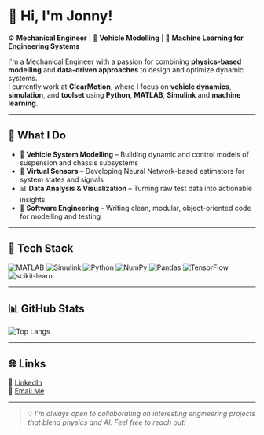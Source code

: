 # 👋 Hi, I'm Jonny!

⚙️ **Mechanical Engineer** | 🚗 **Vehicle Modelling** | 🧠 **Machine Learning for Engineering Systems**

I'm a Mechanical Engineer with a passion for combining **physics-based modelling** and **data-driven approaches** to design and optimize dynamic systems.  
I currently work at **ClearMotion**, where I focus on **vehicle dynamics**, **simulation**, and **toolset** using **Python**, **MATLAB**, **Simulink** and **machine learning**.

---

## 🚀 What I Do
- 🧩 **Vehicle System Modelling** – Building dynamic and control models of suspension and chassis subsystems  
- 🧠 **Virtual Sensors** – Developing Neural Network-based estimators for system states and signals  
- 📊 **Data Analysis & Visualization** – Turning raw test data into actionable insights  
- 🧱 **Software Engineering** – Writing clean, modular, object-oriented code for modelling and testing  

---

## 🧰 Tech Stack
![MATLAB](https://img.shields.io/badge/MATLAB-0076A8?logo=data:image/svg+xml;base64,PHN2ZyBmaWxsPSJub25lIiBoZWlnaHQ9IjI0IiB3aWR0aD0iMjQiIHZpZXdCb3g9IjAgMCAyNCAyNCIgeG1sbnM9Imh0dHA6Ly93d3cudzMub3JnLzIwMDAvc3ZnIj48cGF0aCBmaWxsPSIjZmY3NDAwIiBkPSJNMjAsN2MtMS40LTIuMy0yLjUtMi44LTQuMi0yLjQtMS43LjQtMi45IDEuOS00LjYgNC4zTDcgMTUuOGMtMS41IDIuMi0yLjUgMy42LTIuNCA1LjMgMCAxLjguOCAzLjEgMi42IDMuM3MyLjktMS43IDQuNy00LjUgMy4yLTQuMiA1LjUtNi4zYzEuNy0xLjggMi43LTMuMiAyLjYtNC45LS4xLTEuMy0uNy0yLjQtMS40LTMuNnoiLz48L3N2Zz4=&logoColor=white&labelColor=orange)
![Simulink](https://img.shields.io/badge/Simulink-0076A8?logo=data:image/svg+xml;base64,PHN2ZyBoZWlnaHQ9IjI0IiB3aWR0aD0iMjQiIHZpZXdCb3g9IjAgMCAyNCAyNCIgZmlsbD0ibm9uZSIgeG1sbnM9Imh0dHA6Ly93d3cudzMub3JnLzIwMDAvc3ZnIj48cmVjdCB4PSI1IiB5PSI1IiB3aWR0aD0iMTQiIGhlaWdodD0iMTQiIHJ4PSIyIiByeT0iMiIgZmlsbD0iI0ZGNzQwMCIvPjxwYXRoIGQ9Ik03IDExaDNdTTExIDEzaDNtLTUgMGgxMSIgc3Ryb2tlPSIjRkZGIiBzdHJva2Utd2lkdGg9IjEiLz48L3N2Zz4=&logoColor=white)
![Python](https://img.shields.io/badge/-Python-3776AB?logo=python&logoColor=white)
![NumPy](https://img.shields.io/badge/-NumPy-013243?logo=numpy)
![Pandas](https://img.shields.io/badge/-Pandas-150458?logo=pandas)
![TensorFlow](https://img.shields.io/badge/-TensorFlow-FF6F00?logo=tensorflow)
![scikit-learn](https://img.shields.io/badge/-scikit--learn-F7931E?logo=scikit-learn)

---

## 📊 GitHub Stats
![Top Langs](https://github-readme-stats.vercel.app/api/top-langs/?username=jonnyjamison&layout=compact)

---

## 🌐 Links
💼 [LinkedIn](www.linkedin.com/in/jonnyjamison)  
📧 [Email Me](mailto:jonny.jamison@outlook.com)

---

> 💡 *I’m always open to collaborating on interesting engineering projects that blend physics and AI. Feel free to reach out!*
